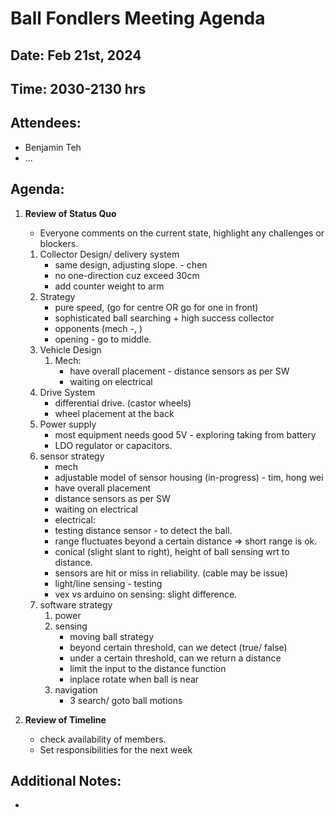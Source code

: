 # Ball Fondlers Meeting Agenda

## Date: Feb 21st, 2024

## Time: 2030-2130 hrs

## Attendees:

- Benjamin Teh
- ...

## Agenda:

1. **Review of Status Quo**

   - Everyone comments on the current state, highlight any challenges or blockers.

   1. Collector Design/ delivery system
      - same design, adjusting slope. - chen
      - no one-direction cuz exceed 30cm
      - add counter weight to arm
   2. Strategy
      - pure speed, (go for centre OR go for one in front)
      - sophisticated ball searching + high success collector
      - opponents (mech -, )
      - opening - go to middle.
   3. Vehicle Design
      1. Mech:
         - have overall placement - distance sensors as per SW
         - waiting on electrical
   4. Drive System
      - differential drive. (castor wheels)
      - wheel placement at the back
   5. Power supply
      - most equipment needs good 5V - exploring taking from battery
      - LDO regulator or capacitors.
   6. sensor strategy
      - mech
      - adjustable model of sensor housing (in-progress) - tim, hong wei
      - have overall placement
      - distance sensors as per SW
      - waiting on electrical
      - electrical:
      - testing distance sensor - to detect the ball.
      - range fluctuates beyond a certain distance => short range is ok.
      - conical (slight slant to right), height of ball sensing wrt to distance.
      - sensors are hit or miss in reliability. (cable may be issue)
      - light/line sensing - testing
      - vex vs arduino on sensing: slight difference.
   7. software strategy
      1. power
      2. sensing
         - moving ball strategy
         - beyond certain threshold, can we detect (true/ false)
         - under a certain threshold, can we return a distance
         - limit the input to the distance function
         - inplace rotate when ball is near
      3. navigation
         - 3 search/ goto ball motions

2. **Review of Timeline**

   - check availability of members.
   - Set responsibilities for the next week

## Additional Notes:

-
